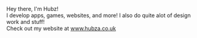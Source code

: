 Hey there, I'm Hubz!<br>
I develop apps, games, websites, and more! I also do quite alot of design work and stuff!<br>
Check out my website at www.hubza.co.uk

